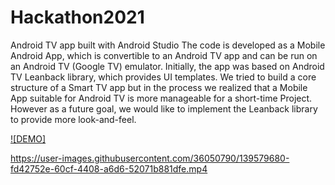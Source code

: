 # Hackathon2021
Android TV app built with Android Studio
The code is developed as a Mobile Android App, which is convertible to an Android TV app and can be run on an Android TV (Google TV) emulator. 
Initially, the app was based on Android TV Leanback library, which provides UI templates. We tried to build a core structure of a Smart TV app but 
in the process we realized that a Mobile App suitable for Android TV is more manageable for a short-time Project. However as a future goal, we would
like to implement the Leanback library to provide more look-and-feel.


[![DEMO]](VilmaDemo.mp4) <br/>





https://user-images.githubusercontent.com/36050790/139579680-fd42752e-60cf-4408-a6d6-52071b881dfe.mp4



